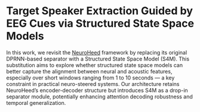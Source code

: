# Target Speaker Extraction Guided by EEG Cues via Structured State Space Models

In this work, we revisit the [NeuroHeed](https://ieeexplore.ieee.org/stamp/stamp.jsp?arnumber=10683957) framework by replacing its original DPRNN-based separator with a Structured State Space Model (S4M).  This substitution aims to explore whether structured state space models can better capture the alignment between neural and acoustic features, especially over short windows ranging from 1 to 10 seconds — a key constraint in practical neuro-steered systems. Our architecture retains NeuroHeed’s encoder-decoder structure but introduces S4M as a drop-in separator module, potentially enhancing attention decoding robustness and temporal generalization.

